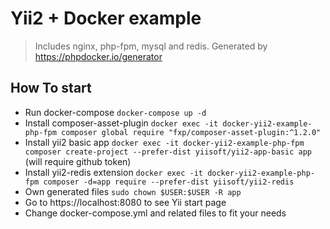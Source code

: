 Yii2 + Docker example
==================================
> Includes nginx, php-fpm, mysql and redis. Generated by https://phpdocker.io/generator
## How To start
+ Run docker-compose `docker-compose up -d`
+ Install composer-asset-plugin `docker exec -it docker-yii2-example-php-fpm composer global require "fxp/composer-asset-plugin:^1.2.0"`
+ Install yii2 basic app `docker exec -it docker-yii2-example-php-fpm composer create-project --prefer-dist yiisoft/yii2-app-basic app` (will require github token)
+ Install yii2-redis extension `docker exec -it docker-yii2-example-php-fpm composer -d=app require --prefer-dist yiisoft/yii2-redis`
+ Own generated files `sudo chown $USER:$USER -R app`
+ Go to https://localhost:8080 to see Yii start page
+ Change docker-compose.yml and related files to fit your needs

